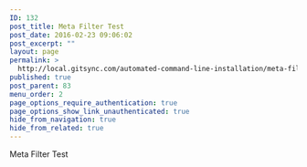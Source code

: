 ```yaml
---
ID: 132
post_title: Meta Filter Test
post_date: 2016-02-23 09:06:02
post_excerpt: ""
layout: page
permalink: >
  http://local.gitsync.com/automated-command-line-installation/meta-filter-test/
published: true
post_parent: 83
menu_order: 2
page_options_require_authentication: true
page_options_show_link_unauthenticated: true
hide_from_navigation: true
hide_from_related: true
---
```

Meta Filter Test